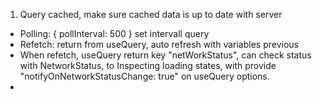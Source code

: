 1. Query cached, make sure cached data is up to date with server

- Polling: { pollInterval: 500 } set intervall query
- Refetch: return from useQuery, auto refresh with variables previous
- When refetch, useQuery return key "netWorkStatus", can check status with NetworkStatus, to Inspecting loading states, with provide "notifyOnNetworkStatusChange: true" on useQuery options.
-
